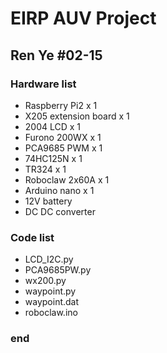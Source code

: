 EIRP AUV Project
====
Ren Ye #02-15
----
### Hardware list ###
+ Raspberry Pi2 x 1
+ X205 extension board x 1
+ 2004 LCD x 1
+ Furono 200WX x 1
+ PCA9685 PWM x 1
+ 74HC125N x 1
+ TR324 x 1
+ Roboclaw 2x60A x 1
+ Arduino nano x 1
+ 12V battery
+ DC DC converter

### Code list ###
+ LCD_I2C.py
+ PCA9685PW.py
+ wx200.py
+ waypoint.py
+ waypoint.dat
+ roboclaw.ino

### end ###
